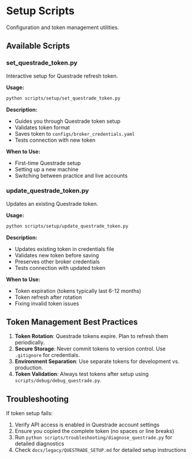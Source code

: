 # Setup Scripts

Configuration and token management utilities.

## Available Scripts

### set_questrade_token.py
Interactive setup for Questrade refresh token.

**Usage:**
```bash
python scripts/setup/set_questrade_token.py
```

**Description:**
- Guides you through Questrade token setup
- Validates token format
- Saves token to `configs/broker_credentials.yaml`
- Tests connection with new token

**When to Use:**
- First-time Questrade setup
- Setting up a new machine
- Switching between practice and live accounts

### update_questrade_token.py
Updates an existing Questrade token.

**Usage:**
```bash
python scripts/setup/update_questrade_token.py
```

**Description:**
- Updates existing token in credentials file
- Validates new token before saving
- Preserves other broker credentials
- Tests connection with updated token

**When to Use:**
- Token expiration (tokens typically last 6-12 months)
- Token refresh after rotation
- Fixing invalid token issues

## Token Management Best Practices

1. **Token Rotation**: Questrade tokens expire. Plan to refresh them periodically.
2. **Secure Storage**: Never commit tokens to version control. Use `.gitignore` for credentials.
3. **Environment Separation**: Use separate tokens for development vs. production.
4. **Token Validation**: Always test tokens after setup using `scripts/debug/debug_questrade.py`.

## Troubleshooting

If token setup fails:
1. Verify API access is enabled in Questrade account settings
2. Ensure you copied the complete token (no spaces or line breaks)
3. Run `python scripts/troubleshooting/diagnose_questrade.py` for detailed diagnostics
4. Check `docs/legacy/QUESTRADE_SETUP.md` for detailed setup instructions
